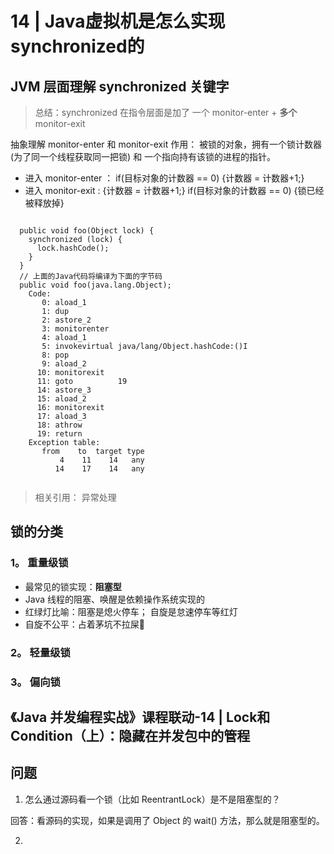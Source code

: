 # 14 | Java虚拟机是怎么实现synchronized的

## JVM 层面理解 synchronized 关键字

> 总结：synchronized 在指令层面是加了 一个 monitor-enter + **多个** monitor-exit

抽象理解 monitor-enter 和 monitor-exit 作用：
被锁的对象，拥有一个锁计数器(为了同一个线程获取同一把锁) 和 一个指向持有该锁的进程的指针。

- 进入 monitor-enter ： if(目标对象的计数器 == 0) {计数器 = 计数器+1;}
- 进入 monitor-exit : {计数器 = 计数器+1;} if(目标对象的计数器 == 0)  {锁已经被释放掉}

```shell

  public void foo(Object lock) {
    synchronized (lock) {
      lock.hashCode();
    }
  }
  // 上面的Java代码将编译为下面的字节码
  public void foo(java.lang.Object);
    Code:
       0: aload_1
       1: dup
       2: astore_2
       3: monitorenter
       4: aload_1
       5: invokevirtual java/lang/Object.hashCode:()I
       8: pop
       9: aload_2
      10: monitorexit
      11: goto          19
      14: astore_3
      15: aload_2
      16: monitorexit
      17: aload_3
      18: athrow
      19: return
    Exception table:
       from    to  target type
           4    11    14   any
          14    17    14   any


```

> 相关引用： 异常处理

## 锁的分类

### 1。 重量级锁

- 最常见的锁实现：**阻塞型**
- Java 线程的阻塞、唤醒是依赖操作系统实现的
- 红绿灯比喻：阻塞是熄火停车； 自旋是怠速停车等红灯
- 自旋不公平：占着茅坑不拉屎💩



### 2。 轻量级锁

### 3。 偏向锁

## 《Java 并发编程实战》课程联动-14 | Lock和Condition（上）：隐藏在并发包中的管程

## 问题

1. 怎么通过源码看一个锁（比如 ReentrantLock）是不是阻塞型的？

回答：看源码的实现，如果是调用了 Object 的 wait() 方法，那么就是阻塞型的。

2. 